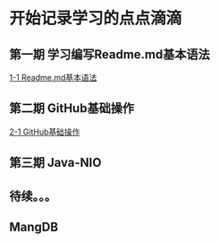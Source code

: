 # 开始记录学习的点点滴滴

## 第一期 学习编写Readme.md基本语法

[1-1 Readme.md基本语法](https://github.com/GL-W/-/issues/1)

## 第二期 GitHub基础操作
[2-1 GitHub基础操作](https://github.com/GL-W/-/issues/2)

## 第三期 Java-NIO

## 待续。。。

## MangDB
